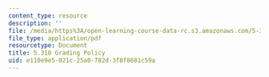 ```yaml
---
content_type: resource
description: ''
file: /media/https%3A/open-learning-course-data-rc.s3.amazonaws.com/5-310-laboratory-chemistry-fall-2019/e110e9e5021c25a0782d3f8f8681c59a_MIT5_310F19_grading.pdf
file_type: application/pdf
resourcetype: Document
title: 5.310 Grading Policy
uid: e110e9e5-021c-25a0-782d-3f8f8681c59a
---
```

